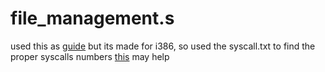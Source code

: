 # file_management.s

used this as [guide](https://www.tutorialspoint.com/assembly_programming/assembly_file_management.htm) but its made for i386, so used the syscall.txt to find the proper syscalls numbers 
[this](https://developer.ibm.com/technologies/linux/articles/l-gas-nasm/) may help
